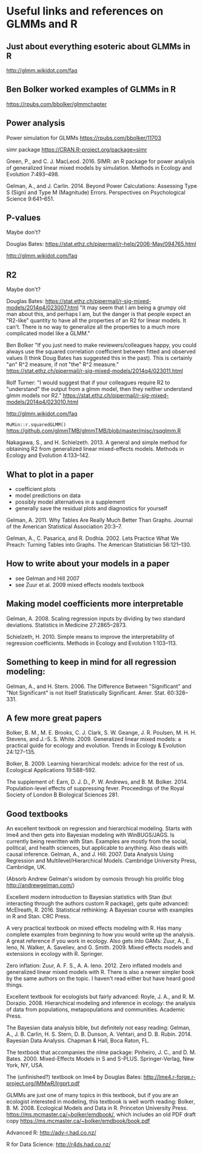 # Useful links and references on GLMMs and R

## Just about everything esoteric about GLMMs in R

<http://glmm.wikidot.com/faq>

## Ben Bolker worked examples of GLMMs in R

<https://rpubs.com/bbolker/glmmchapter>

## Power analysis 

Power simulation for GLMMs
<https://rpubs.com/bbolker/11703>

simr package
<https://CRAN.R-project.org/package=simr>
 
Green, P., and C. J. MacLeod. 2016. SIMR: an R package for power analysis of generalized linear mixed models by simulation. Methods in Ecology and Evolution 7:493–498.

Gelman, A., and J. Carlin. 2014. Beyond Power Calculations: Assessing Type S (Sign) and Type M (Magnitude) Errors. Perspectives on Psychological Science 9:641–651.

## P-values

Maybe don't? 

Douglas Bates:
<https://stat.ethz.ch/pipermail/r-help/2006-May/094765.html>

<http://glmm.wikidot.com/faq>

## R2

Maybe don't? 

Douglas Bates:
<https://stat.ethz.ch/pipermail/r-sig-mixed-models/2014q4/023007.html>
"It may seem that I am being a grumpy old man about this, and perhaps I am,
but the danger is that people expect an "R2-like" quantity to have all the
properties of an R2 for linear models.  It can't.  There is no way to
generalize all the properties to a much more complicated model like a GLMM."

Ben Bolker
"If you just need to make reviewers/colleagues happy, you could
always use the squared correlation coefficient between fitted and
observed values (I think Doug Bates has suggested this in the past).
This is certainly "an" R^2 measure, if not "the" R^2 measure."
<https://stat.ethz.ch/pipermail/r-sig-mixed-models/2014q4/023011.html>

Rolf Turner:
"I would suggest that if your colleagues require R2 to "understand" the 
output from a glmm model, then they neither understand glmm models nor R2."
<https://stat.ethz.ch/pipermail/r-sig-mixed-models/2014q4/023010.html>

<http://glmm.wikidot.com/faq>

`MuMin::r.squaredGLMM()`
<https://github.com/glmmTMB/glmmTMB/blob/master/misc/rsqglmm.R>

Nakagawa, S., and H. Schielzeth. 2013. A general and simple method for obtaining R2 from generalized linear mixed-effects models. Methods in Ecology and Evolution 4:133–142.

## What to plot in a paper

- coefficient plots 
- model predictions on data
- possibly model alternatives in a supplement
- generally save the residual plots and diagnostics for yourself

Gelman, A. 2011. Why Tables Are Really Much Better Than Graphs. Journal of the American Statistical Association 20:3–7.

Gelman, A., C. Pasarica, and R. Dodhia. 2002. Lets Practice What We Preach: Turning Tables into Graphs. The American Statistician 56:121–130.

## How to write about your models in a paper  

- see Gelman and Hill 2007
- see Zuur et al. 2009 mixed effects models textbook

## Making model coefficients more interpretable

Gelman, A. 2008. Scaling regression inputs by dividing by two standard deviations. Statistics in Medicine 27:2865–2873.

Schielzeth, H. 2010. Simple means to improve the interpretability of regression coefficients. Methods in Ecology and Evolution 1:103–113.

## Something to keep in mind for all regression modeling:

Gelman, A., and H. Stern. 2006. The Difference Between "Significant" and "Not Significant" is not Itself Statistically Significant. Amer. Stat. 60:328–331.

## A few more great papers 

Bolker, B. M., M. E. Brooks, C. J. Clark, S. W. Geange, J. R. Poulsen, M. H. H. Stevens, and J.-S. S. White. 2009. Generalized linear mixed models: a practical guide for ecology and evolution. Trends in Ecology & Evolution 24:127–135.

Bolker, B. 2009. Learning hierarchical models: advice for the rest of us. Ecological Applications 19:588–592.

The supplement of: Earn, D. J. D., P. W. Andrews, and B. M. Bolker. 2014. Population-level effects of suppressing fever. Proceedings of the Royal Society of London B Biological Sciences 281.

## Good textbooks

An excellent textbook on regression and hierarchical modeling. Starts with lme4 and then gets into Bayesian modeling with WinBUGS/JAGS. Is currently being rewritten with Stan. Examples are mostly from the social, political, and health sciences, but applicable to anything. Also deals with causal inference.
Gelman, A., and J. Hill. 2007. Data Analysis Using Regression and Multilevel/Hierarchical Models. Cambridge University Press, Cambridge, UK.

(Absorb Andrew Gelman's wisdom by osmosis through his prolific blog <http://andrewgelman.com/>)

Excellent modern introduction to Bayesian statistics with Stan (but interacting through the authors custom R package), gets quite advanced:
McElreath, R. 2016. Statistical rethinking: A Bayesian course with examples in R and Stan. CRC Press.

A very practical textbook on mixed effects modeling with R. Has many complete examples from beginning to how you would write up the analysis. A great reference if you work in ecology. Also gets into GAMs:
Zuur, A., E. Ieno, N. Walker, A. Saveliev, and G. Smith. 2009. Mixed effects models and extensions in ecology with R. Springer.

Zero inflation:
Zuur, A. F. S., A. A. Ieno. 2012. Zero inflated models and generalized linear mixed models with R.
There is also a newer simpler book by the same authors on the topic. I haven't read either but have heard good things.

Excellent textbook for ecologists but fairly advanced:
Royle, J. A., and R. M. Dorazio. 2008. Hierarchical modeling and inference in ecology: the analysis of data from populations, metapopulations and communities. Academic Press.

The Bayesian data analysis bible, but definitely not easy reading:
Gelman, A., J. B. Carlin, H. S. Stern, D. B. Dunson, A. Vehtari, and D. B. Rubin. 2014. Bayesian Data Analysis. Chapman & Hall, Boca Raton, FL.

The textbook that accompanies the nlme package:
Pinheiro, J. C., and D. M. Bates. 2000. Mixed-Effects Models in S and S-PLUS. Springer-Verlag, New York, NY, USA.

The (unfinished?) textbook on lme4 by Douglas Bates:
http://lme4.r-forge.r-project.org/lMMwR/lrgprt.pdf

GLMMs are just one of many topics in this textbook, but if you are an ecologist interested in modeling, this textbook is well worth reading:
Bolker, B. M. 2008. Ecological Models and Data in R. Princeton University Press.
<https://ms.mcmaster.ca/~bolker/emdbook/>, which includes an old PDF draft copy <https://ms.mcmaster.ca/~bolker/emdbook/book.pdf>

Advanced R:
<http://adv-r.had.co.nz/>

R for Data Science:
<http://r4ds.had.co.nz/>
